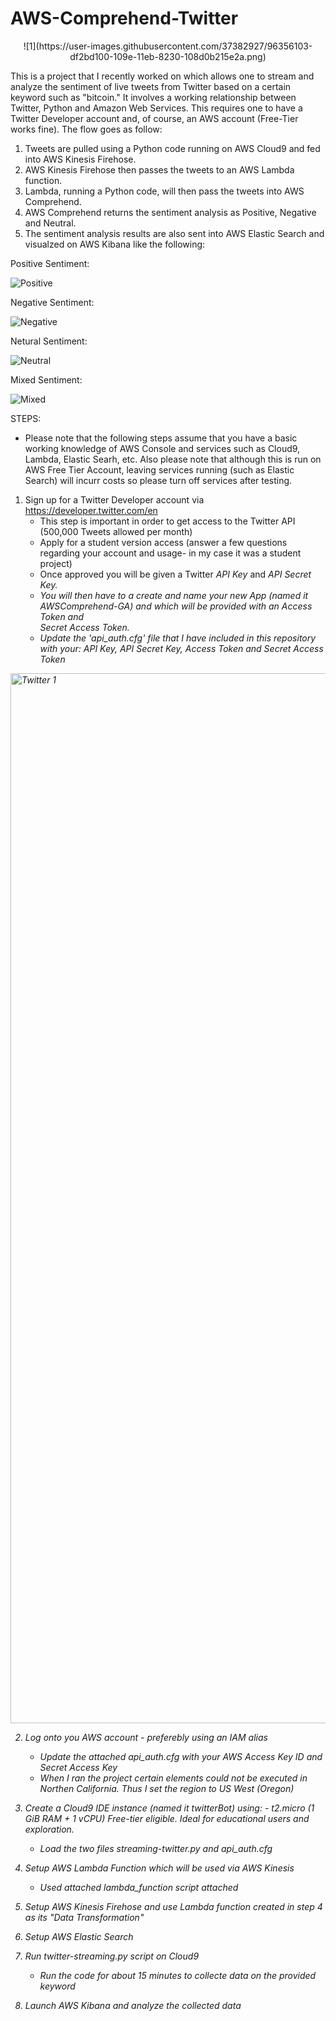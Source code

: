 # AWS-Comprehend-Twitter

<center>![1](https://user-images.githubusercontent.com/37382927/96356103-df2bd100-109e-11eb-8230-108d0b215e2a.png)</center>

This is a project that I recently worked on which allows one to stream and analyze the sentiment of live tweets from Twitter based on a certain keyword such as "bitcoin." It involves a working relationship between Twitter, Python and Amazon Web Services. This requires one to have a Twitter Developer account and, of course, an AWS account (Free-Tier works fine).  The flow goes as follow:

  1. Tweets are pulled using a Python code running on AWS Cloud9 and fed into AWS Kinesis Firehose.  
  2. AWS Kinesis Firehose then passes the tweets to an AWS Lambda function. <br>
  3. Lambda, running a Python code, will then pass the tweets into AWS Comprehend.<br>
  4. AWS Comprehend returns the sentiment analysis as Positive, Negative and Neutral.<br>
  5. The sentiment analysis results are also sent into AWS Elastic Search and visualzed on AWS Kibana like the following: 

Positive Sentiment:

![Positive](https://user-images.githubusercontent.com/37382927/96356280-0d121500-10a1-11eb-97b3-f168164cd3d2.png)

Negative Sentiment:

![Negative](https://user-images.githubusercontent.com/37382927/96356288-1ac79a80-10a1-11eb-90d7-9f45346b6585.png)

Netural Sentiment:

![Neutral](https://user-images.githubusercontent.com/37382927/96356284-156a5000-10a1-11eb-8553-de182eb86640.png)

Mixed Sentiment:

![Mixed](https://user-images.githubusercontent.com/37382927/96356289-1c915e00-10a1-11eb-95e2-9ccf1aef3fc8.png)

STEPS:<br>
* Please note that the following steps assume that you have a basic working knowledge of AWS Console and services such as Cloud9, Lambda, Elastic Searh, etc.  Also please note that although this is run on AWS Free Tier Account, leaving services running (such as Elastic Search) will incurr costs so please turn off services after testing. 

1. Sign up for a Twitter Developer account via https://developer.twitter.com/en
    - This step is important in order to get access to the Twitter API (500,000 Tweets allowed per month)
    - Apply for a student version access (answer a few questions regarding your account and usage- in my case it was a student project)
    - Once approved you will be given a Twitter <i>API Key</i> and <i>API Secret Key<i>.
    - You will then have to a create and name your new App (named it AWSComprehend-GA) and which will be provided with an <i>Access Token</i> and                 
    <i>Secret Access Token</i>.
    - Update the 'api_auth.cfg' file that I have included in this repository with your:
      <i>API Key, API Secret Key, Access Token</i> and <i>Secret Access Token</i>

<img width="1680" alt="Twitter 1" src="https://user-images.githubusercontent.com/37382927/97384578-3561f680-188d-11eb-931a-95efe2acc64d.png">

2. Log onto you AWS account - preferebly using an IAM alias
    - Update the attached api_auth.cfg with your AWS <i>Access Key ID</i> and <i>Secret Access Key</i>
    - When I ran the project certain elements could not be executed in Northen California.  Thus I set the region to US West (Oregon)

3. Create a Cloud9 IDE instance (named it twitterBot) using:
    -<i> t2.micro (1 GiB RAM + 1 vCPU)
      Free-tier eligible. Ideal for educational users and exploration.</i>
     
    - Load the two files streaming-twitter.py and api_auth.cfg
    
4. Setup AWS Lambda Function which will be used via AWS Kinesis
    - Used attached lambda_function script attached

5. Setup AWS Kinesis Firehose and use Lambda function created in step 4 as its "Data Transformation"

6. Setup AWS Elastic Search

7. Run twitter-streaming.py script on Cloud9
    - Run the code for about 15 minutes to collecte data on the provided keyword
    
8. Launch AWS Kibana and analyze the collected data 
